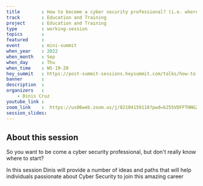 ```yaml
---
title        : How to become a cyber security professional? (i.e. where to start?)
track        : Education and Training
project      : Education and Training
type         : working-session
topics       : 
featured     :
event        : mini-summit
when_year    : 2022
when_month   : Sep
when_day     : Thu
when_time    : WS-19-20
hey_summit   : https://post-summit-sessions.heysummit.com/talks/how-to-be-a-cyber-security-professionalie-where-to-start/
banner       : 
description  :
organizers   :
    - Dinis Cruz    
youtube_link : 
zoom_link    :  https://us06web.zoom.us/j/82104159118?pwd=b255VDFFTHNGZkVGeXN5NjhtaXJYZz09
session_slides:
---
```



## About this session

So you want to be come a cyber security professional, but don't really know where to start?

In this session Dinis will provide a number of ideas and paths that will help individuals passionate about Cyber Security to join this amazing career
